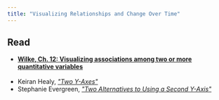 ```yaml
---
title: "Visualizing Relationships and Change Over Time"
---
```


## Read

- **[Wilke, Ch. 12: Visualizing associations among two or more quantitative variables](https://serialmentor.com/dataviz/visualizing-associations.html)**
<br><br>
- Keiran Healy, _["Two Y-Axes"](https://kieranhealy.org/blog/archives/2016/01/16/two-y-axes/)_
- Stephanie Evergreen, _["Two Alternatives to Using a Second Y-Axis"](http://stephanieevergreen.com/two-alternatives-to-using-a-second-y-axis/)_